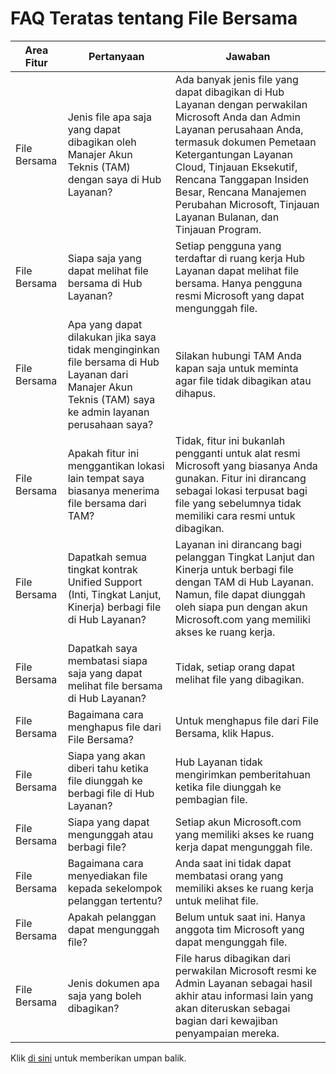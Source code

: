 # <a name="top-shared-files-faqs"></a>FAQ Teratas tentang File Bersama

| Area Fitur     | Pertanyaan                                                                                                                        | Jawaban                                                                                                                                                                                                                                                                                                             |
|------------------|---------------------------------------------------------------------------------------------------------------------------------|--------------------------------------------------------------------------------------------------------------------------------------------------------------------------------------------------------------------------------------------------------------------------------------------------------------------|
| File Bersama     | Jenis file apa saja yang dapat dibagikan oleh Manajer Akun Teknis (TAM) dengan saya di Hub Layanan?                                         | Ada banyak jenis file yang dapat dibagikan di Hub Layanan dengan perwakilan Microsoft Anda dan Admin Layanan perusahaan Anda, termasuk dokumen Pemetaan Ketergantungan Layanan Cloud, Tinjauan Eksekutif, Rencana Tanggapan Insiden Besar, Rencana Manajemen Perubahan Microsoft, Tinjauan Layanan Bulanan, dan Tinjauan Program. |
| File Bersama     | Siapa saja yang dapat melihat file bersama di Hub Layanan?                                                                               | Setiap pengguna yang terdaftar di ruang kerja Hub Layanan dapat melihat file bersama. Hanya pengguna resmi Microsoft yang dapat mengunggah file.                                                                                                                                                                                    |
| File Bersama     | Apa yang dapat dilakukan jika saya tidak menginginkan file bersama di Hub Layanan dari Manajer Akun Teknis (TAM) saya ke admin layanan perusahaan saya? | Silakan hubungi TAM Anda kapan saja untuk meminta agar file tidak dibagikan atau dihapus.                                                                                                                                                                                                     |
| File Bersama     | Apakah fitur ini menggantikan lokasi lain tempat saya biasanya menerima file bersama dari TAM?                           | Tidak, fitur ini bukanlah pengganti untuk alat resmi Microsoft yang biasanya Anda gunakan. Fitur ini dirancang sebagai lokasi terpusat bagi file yang sebelumnya tidak memiliki cara resmi untuk dibagikan.                                                                                                           |
| File Bersama     | Dapatkah semua tingkat kontrak Unified Support (Inti, Tingkat Lanjut, Kinerja) berbagi file di Hub Layanan?                      | Layanan ini dirancang bagi pelanggan Tingkat Lanjut dan Kinerja untuk berbagi file dengan TAM di Hub Layanan. Namun, file dapat diunggah oleh siapa pun dengan akun Microsoft.com yang memiliki akses ke ruang kerja.                                                               |
| File Bersama     | Dapatkah saya membatasi siapa saja yang dapat melihat file bersama di Hub Layanan?                                                                | Tidak, setiap orang dapat melihat file yang dibagikan.                                                                                                                                                                                                                                                                    |
| File Bersama     | Bagaimana cara menghapus file dari File Bersama?                                                                                   | Untuk menghapus file dari File Bersama, klik Hapus.                                                                                                                                                                                                                                                                  |
| File Bersama     | Siapa yang akan diberi tahu ketika file diunggah ke berbagi file di Hub Layanan?                                                           | Hub Layanan tidak mengirimkan pemberitahuan ketika file diunggah ke pembagian file.                                                                                                                                                                                                                               |
| File Bersama     | Siapa yang dapat mengunggah atau berbagi file?                                                                                                  | Setiap akun Microsoft.com yang memiliki akses ke ruang kerja dapat mengunggah file.                                                                                                                                                                                                                                       |
| File Bersama     | Bagaimana cara menyediakan file kepada sekelompok pelanggan tertentu?                                                                         | Anda saat ini tidak dapat membatasi orang yang memiliki akses ke ruang kerja untuk melihat file.                                                                                                                                                                                                                            |
| File Bersama     | Apakah pelanggan dapat mengunggah file?                                                                                                     | Belum untuk saat ini. Hanya anggota tim Microsoft yang dapat mengunggah file.                                                                                                                                                                                                                                             |
| File Bersama     | Jenis dokumen apa saja yang boleh dibagikan?                                                                                   | File harus dibagikan dari perwakilan Microsoft resmi ke Admin Layanan sebagai hasil akhir atau informasi lain yang akan diteruskan sebagai bagian dari kewajiban penyampaian mereka.                                                                                                                 |


Klik <a href="mailto:SHub_Feedback_RC@Microsoft.com?subject=Resource%20Center%20Feedback%3A%20%3CInsert%20feedback%20topic%3E%3E&amp;body=%3C%3Cplease%20submit%20your%20feedback%20with%20enough%20detail%20on%20the%20problem%2C%20reproduction%20steps%20and%20what%20you%20desire%20to%20happen%3E%3E" target="_blank">di sini</a> untuk memberikan umpan balik.
